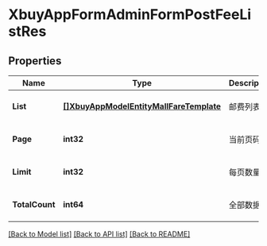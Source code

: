 # XbuyAppFormAdminFormPostFeeListRes

## Properties
Name | Type | Description | Notes
------------ | ------------- | ------------- | -------------
**List** | [**[]XbuyAppModelEntityMallFareTemplate**](xbuy.app.model.entity.MallFareTemplate.md) | 邮费列表 | [optional] [default to null]
**Page** | **int32** | 当前页码 | [optional] [default to 1]
**Limit** | **int32** | 每页数量 | [optional] [default to 10]
**TotalCount** | **int64** | 全部数据量 | [optional] [default to null]

[[Back to Model list]](../README.md#documentation-for-models) [[Back to API list]](../README.md#documentation-for-api-endpoints) [[Back to README]](../README.md)

